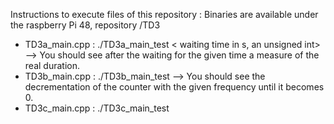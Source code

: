 
Instructions to execute files of this repository : Binaries are available under the raspberry Pi 48, repository /TD3 
- TD3a_main.cpp : ./TD3a_main_test < waiting time in s, an unsigned int>   --> You should see after the waiting for the given time a measure of the real duration. 
- TD3b_main.cpp : ./TD3b_main_test <initialisation of the counter> <frequency in Hz>  --> You should see the decrementation of the counter with the given frequency until it becomes 0. 
- TD3c_main.cpp : ./TD3c_main_test <loop duration in ms> <sampling period in ms> <number of samples : pair> 
